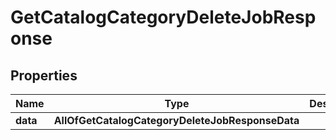 # GetCatalogCategoryDeleteJobResponse

## Properties
Name | Type | Description | Notes
------------ | ------------- | ------------- | -------------
**data** | **AllOfGetCatalogCategoryDeleteJobResponseData** |  | 
